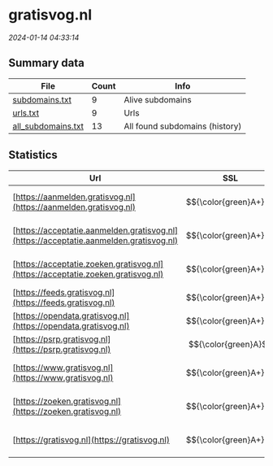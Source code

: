 # gratisvog.nl
*2024-01-14 04:33:14*
## Summary data
| File       | Count | Info |
|------------|-------|------|
|[subdomains.txt](/data/gratisvog.nl/subdomains.txt)|9|Alive subdomains|
|[urls.txt](/data/gratisvog.nl/urls.txt)|9|Urls|
|[all_subdomains.txt](/data/gratisvog.nl/all_subdomains.txt)|13|All found subdomains (history)|
## Statistics
| Url | SSL | Server | Cookie | HSTS | CSP | XFO | XXP | RP | Tech |Title |
|------------|-------|------|------|------|------|------|------|------|------|------|
|[https://aanmelden.gratisvog.nl](https://aanmelden.gratisvog.nl)| $${\color{green}A+}$$ |LiteSpeed|:white_check_mark: |:white_check_mark: | :white_check_mark:| :white_check_mark: | :white_check_mark: | :white_check_mark: |HSTS HTTP/3 LiteSpeed|Aanmelden | Rege...|
|[https://acceptatie.aanmelden.gratisvog.nl](https://acceptatie.aanmelden.gratisvog.nl)| $${\color{green}A+}$$ |LiteSpeed| |:white_check_mark: | :white_check_mark:| :white_check_mark: | :white_check_mark: | :white_check_mark: |HSTS HTTP/3 LiteSpeed|403 Forbidden|
|[https://acceptatie.zoeken.gratisvog.nl](https://acceptatie.zoeken.gratisvog.nl)| $${\color{green}A+}$$ |LiteSpeed| |:white_check_mark: | :white_check_mark:| :white_check_mark: | :white_check_mark: | :white_check_mark: |HSTS HTTP/3 LiteSpeed|403 Forbidden|
|[https://feeds.gratisvog.nl](https://feeds.gratisvog.nl)| $${\color{green}A+}$$ |nginx| |:white_check_mark: | | :white_check_mark: | :white_check_mark: | :white_check_mark: |HSTS Nginx||
|[https://opendata.gratisvog.nl](https://opendata.gratisvog.nl)| $${\color{green}A+}$$ |nginx| |:white_check_mark: | | :white_check_mark: | :white_check_mark: | :white_check_mark: |HSTS Nginx||
|[https://psrp.gratisvog.nl](https://psrp.gratisvog.nl)| $${\color{green}A}$$ ||:white_check_mark: | |:warning: | :white_check_mark: | :white_check_mark: | :white_check_mark: |HTTP/3||
|[https://www.gratisvog.nl](https://www.gratisvog.nl)| $${\color{green}A+}$$ |nginx| |:white_check_mark: |:warning: | :white_check_mark: | :white_check_mark: | :white_check_mark: |Bloomreach HSTS Nginx|Regeling voor vr...|
|[https://zoeken.gratisvog.nl](https://zoeken.gratisvog.nl)| $${\color{green}A+}$$ |LiteSpeed|:white_check_mark: |:white_check_mark: | :white_check_mark:| :white_check_mark: | :white_check_mark: | :white_check_mark: |HSTS HTTP/3 LiteSpeed|Toegelaten organ...|
|[https://gratisvog.nl](https://gratisvog.nl)| $${\color{green}A+}$$ |nginx| |:white_check_mark: |:warning: | :white_check_mark: | :white_check_mark: | :white_check_mark: |HSTS Nginx|301 Moved Perman...|